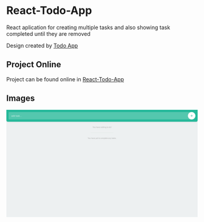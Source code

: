# React-Todo-App
React aplication for creating multiple tasks and also showing task completed until they are removed

Design created by <a href="https://github.com/themaxsandelin/todo">Todo App</a>

## Project Online
Project can be found online in <a href="https://diogocastrosilva.github.io/React-Todo-App/">React-Todo-App</a>

## Images
![MockUp](https://github.com/DiogoCastroSilva/React-Todo-App/blob/master/images/TOdo-ReactApp.png)